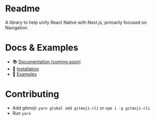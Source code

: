 # Readme

A library to help unify React Native with Next.js, primarily focused on Navigation.

# Docs & Examples

- 📚 [Documentation (coming soon)](#)
- 🦄 [Installation](#)
- 🐬 [Examples](#)

# Contributing

- Add gitmoji: `yarn global add gitmoji-cli` or `npm i -g gitmoji-cli`
- Run `yarn`
